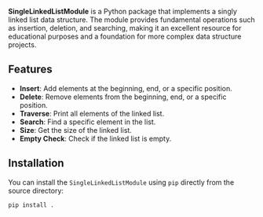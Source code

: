 **SingleLinkedListModule** is a Python package that implements a singly linked list data structure. The module provides fundamental operations such as insertion, deletion, and searching, making it an excellent resource for educational purposes and a foundation for more complex data structure projects.

## Features

- **Insert**: Add elements at the beginning, end, or a specific position.
- **Delete**: Remove elements from the beginning, end, or a specific position.
- **Traverse**: Print all elements of the linked list.
- **Search**: Find a specific element in the list.
- **Size**: Get the size of the linked list.
- **Empty Check**: Check if the linked list is empty.

## Installation

You can install the `SingleLinkedListModule` using `pip` directly from the source directory:

```bash
pip install .

